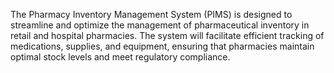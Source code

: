 The Pharmacy Inventory Management System (PIMS) is designed to streamline and optimize the management of pharmaceutical inventory in retail and hospital pharmacies. The system will facilitate efficient tracking of medications, supplies, and equipment, ensuring that pharmacies maintain optimal stock levels and meet regulatory compliance.
